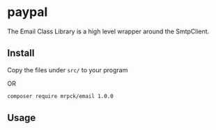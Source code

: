 # paypal
The Email Class Library is a high level wrapper around the SmtpClient.

## Install
Copy the files under `src/` to your program

OR

```bash
composer require mrpck/email 1.0.0
```


## Usage

